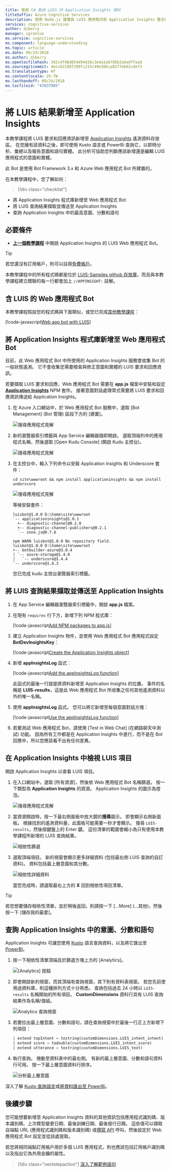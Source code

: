 ```yaml
---
title: 使用 C# 取自 LUIS 的 Application Insights 資料
titleSuffix: Azure Cognitive Services
description: 使用 Node.js 建置與 LUIS 應用程式和 Application Insights 整合的 Bot。
services: cognitive-services
author: diberry
manager: cgronlun
ms.service: cognitive-services
ms.component: language-understanding
ms.topic: article
ms.date: 09/24/2018
ms.author: diberry
ms.openlocfilehash: 342c4f98d854d94426c3e4a1eb79bb2a6adffaad
ms.sourcegitcommit: 4ecc62198f299fc215c49e38bca81f7eb62cdef3
ms.translationtype: HT
ms.contentlocale: zh-TW
ms.lasthandoff: 09/24/2018
ms.locfileid: "47037995"
---
```

# <a name="add-luis-results-to-application-insights"></a>將 LUIS 結果新增至 Application Insights
本教學課程將 LUIS 要求和回應資訊新增至 [Application Insights](https://azure.microsoft.com/services/application-insights/) 遙測資料存放區。 在您擁有該資料之後，即可使用 Kusto 語言或 PowerBi 查詢它，以即時分析、彙總以及報告意圖和語句實體。 此分析可協助您判斷應該新增還是編輯 LUIS 應用程式的意圖和實體。

此 Bot 是使用 Bot Framework 3.x 和 Azure Web 應用程式 Bot 所建置的。

在本教學課程中，您了解如何：

> [!div class="checklist"]
* 將 Application Insights 程式庫新增至 Web 應用程式 Bot
* 將 LUIS 查詢結果擷取並傳送至 Application Insights
* 查詢 Application Insights 中的最高意圖、分數和語句

## <a name="prerequisites"></a>必要條件

* **[上一個教學課程](luis-nodejs-tutorial-build-bot-framework-sample.md)** 中開啟 Application Insights 的 LUIS Web 應用程式 Bot。 

> [!Tip]
> 若您還沒有訂用帳戶，則可以註冊[免費帳戶](https://azure.microsoft.com/free/)。

本教學課程中的所有程式碼都是位於 [LUIS-Samples github 存放庫](https://github.com/Microsoft/LUIS-Samples/tree/master/documentation-samples/tutorial-web-app-bot-application-insights/nodejs)，而且與本教學課程建立關聯的每一行都會加上 `//APPINSIGHT:` 註解。 

## <a name="web-app-bot-with-luis"></a>含 LUIS 的 Web 應用程式 Bot
本教學課程假設您的程式碼與下面類似，或您已完成[其他教學課程](luis-nodejs-tutorial-build-bot-framework-sample.md)： 

   [!code-javascript[Web app bot with LUIS](~/samples-luis/documentation-samples/tutorial-web-app-bot/nodejs/app.js "Web app bot with LUIS")]

## <a name="add-application-insights-library-to-web-app-bot"></a>將 Application Insights 程式庫新增至 Web 應用程式 Bot
目前，此 Web 應用程式 Bot 中所使用的 Application Insights 服務會收集 Bot 的一般狀態遙測。 它不會收集您需要檢查與修正意圖和實體的 LUIS 要求和回應資訊。 

若要擷取 LUIS 要求和回應，Web 應用程式 Bot 需要在 **app.js** 檔案中安裝和設定 **[Application Insights](https://www.npmjs.com/package/applicationinsights)** NPM 套件。 接著意圖對話處理常式需要將 LUIS 要求和回應資訊傳送給 Application Insights。 

1. 在 Azure 入口網站中，於 Web 應用程式 Bot 服務中，選取 [Bot Management] \(Bot 管理\) 區段下方的 [建置]。 

    ![搜尋應用程式見解](./media/luis-tutorial-appinsights/build.png)

2. 新的瀏覽器索引標籤與 App Service 編輯器隨即開啟。 選取頂端列中的應用程式名稱，然後選取 [Open Kudu Console] \(開啟 Kudu 主控台\)。 

    ![搜尋應用程式見解](./media/luis-tutorial-appinsights/kudu-console.png)

3. 在主控台中，輸入下列命令以安裝 Application Insights 和 Underscore 套件：

    ```
    cd site\wwwroot && npm install applicationinsights && npm install underscore
    ```

    ![搜尋應用程式見解](./media/luis-tutorial-appinsights/npm-install.png)

    等候安裝套件：

    ```
    luisbot@1.0.0 D:\home\site\wwwroot
    `-- applicationinsights@1.0.1 
      +-- diagnostic-channel@0.2.0 
      +-- diagnostic-channel-publishers@0.2.1 
      `-- zone.js@0.7.6 
    
    npm WARN luisbot@1.0.0 No repository field.
    luisbot@1.0.0 D:\home\site\wwwroot
    +-- botbuilder-azure@3.0.4
    | `-- azure-storage@1.4.0
    |   `-- underscore@1.4.4 
    `-- underscore@1.8.3 
    ```

    您已完成 kudu 主控台瀏覽器索引標籤。

## <a name="capture-and-send-luis-query-results-to-application-insights"></a>將 LUIS 查詢結果擷取並傳送至 Application Insights
1. 在 App Service 編輯器瀏覽器索引標籤中，開啟 **app.js** 檔案。

2. 在現有 `requires` 行下方，新增下列 NPM 程式庫：

   [!code-javascript[Add NPM packages to app.js](~/samples-luis/documentation-samples/tutorial-web-app-bot-application-insights/nodejs/app.js?range=12-16 "Add NPM packages to app.js")]

3. 建立 Application Insights 物件，並使用 Web 應用程式 Bot 應用程式設定 **BotDevInsightsKey**： 

   [!code-javascript[Create the Application Insights object](~/samples-luis/documentation-samples/tutorial-web-app-bot-application-insights/nodejs/app.js?range=68-80 "Create the Application Insights object")]

4. 新增 **appInsightsLog** 函式：

   [!code-javascript[Add the appInsightsLog function](~/samples-luis/documentation-samples/tutorial-web-app-bot-application-insights/nodejs/app.js?range=82-109 "Add the appInsightsLog function")]

    此函式的最後一行就是將資料新增至 Application Insights 的位置。 事件的名稱是 **LUIS-results**，這是此 Web 應用程式 Bot 所收集之任何其他遙測資料以外的唯一名稱。 

5. 使用 **appInsightsLog** 函式。 您可以將它新增至每個意圖對話方塊：

   [!code-javascript[Use the appInsightsLog function](~/samples-luis/documentation-samples/tutorial-web-app-bot-application-insights/nodejs/app.js?range=117-118 "Use the appInsightsLog function")]

6. 若要測試 Web 應用程式 Bot，請使用 [Test in Web Chat] \(在網路聊天中測試\) 功能。 因為所有工作都是在 Application Insights 中進行，而不是在 Bot 回應中，所以您應該看不出有任何差異。

## <a name="view-luis-entries-in-application-insights"></a>在 Application Insights 中檢視 LUIS 項目
開啟 Application Insights 以查看 LUIS 項目。 

1. 在入口網站中，選取 [所有資源]，然後依 Web 應用程式 Bot 名稱篩選。 按一下類型為 **Application Insights** 的資源。 Application Insights 的圖示為燈泡。 

    ![搜尋應用程式見解](./media/luis-tutorial-appinsights/search-for-app-insights.png)



2. 當資源開啟時，按一下最右側面板中放大鏡的**搜尋**圖示。 即會顯示右側新面板。 根據找到的遙測資料量，此面板可能需要一秒才會顯示。 搜尋 `LUIS-results`，然後按鍵盤上的 Enter 鍵。 這份清單的範圍會縮小為只有使用本教學課程所新增的 LUIS 查詢結果。

    ![相依性篩選](./media/luis-tutorial-appinsights/app-insights-filter.png)

3. 選取頂端項目。 新的視窗會顯示更多詳細資料 (包括最右側 LUIS 查詢的自訂資料)。 資料包括最上層意圖和其分數。

    ![相依性詳細資料](./media/luis-tutorial-appinsights/app-insights-detail.png)

    當您完成時，請選取最右上方的 **X** 回到相依性項目清單。 


> [!Tip]
> 若您想要儲存相依性清單，並於稍後返回，則請按一下 [...More] \(...其他\)，然後按一下 [儲存我的最愛]。

## <a name="query-application-insights-for-intent-score-and-utterance"></a>查詢 Application Insights 中的意圖、分數和語句
Application Insights 可讓您使用 [Kusto](https://docs.microsoft.com/azure/application-insights/app-insights-analytics#query-data-in-analytics) 語言查詢資料，以及將它匯出至 [PowerBI](https://powerbi.microsoft.com)。 

1. 按一下相依性清單頂端且於篩選方塊上方的 [Analytics]。 

    ![[Analytics] 按鈕](./media/luis-tutorial-appinsights/analytics-button.png)

2. 即會開啟新的視窗，而其頂端有查詢視窗，其下則有資料表視窗。 若您先前使用過資料庫，則這種排列方式十分熟悉。 查詢包括過去 24 小時以 `LUIS-results` 名稱開始的所有項目。 **CustomDimensions** 資料行具有 LUIS 查詢結果作為名稱/值組。

    ![Analytics 查詢視窗](./media/luis-tutorial-appinsights/analytics-query-window.png)

3. 若要拉出最上層意圖、分數和語句，請在查詢視窗中於最後一行正上方新增下列項目：

    ```SQL
    | extend topIntent = tostring(customDimensions.LUIS_intent_intent)
    | extend score = todouble(customDimensions.LUIS_intent_score)
    | extend utterance = tostring(customDimensions.LUIS_text)
    ```

4. 執行查詢。 捲動至資料表中的最右側。 有新的最上層意圖、分數和語句資料行可用。 按一下最上層意圖資料行排序。

    ![分析最上層意圖](./media/luis-tutorial-appinsights/app-insights-top-intent.png)


深入了解 [Kusto 查詢語言](https://docs.microsoft.com/azure/log-analytics/query-language/get-started-queries)或[將資料匯出至 PowerBi](https://docs.microsoft.com/azure/application-insights/app-insights-export-power-bi)。 

## <a name="next-steps"></a>後續步驟

您可能想要新增至 Application Insights 資料的其他資訊包括應用程式識別碼、版本識別碼、上次模型變更日期、最後訓練日期、最後發行日期。 這些值可以擷取自端點 URL (應用程式識別碼和版本識別碼) 或[撰寫 API](https://westus.dev.cognitive.microsoft.com/docs/services/5890b47c39e2bb17b84a55ff/operations/5890b47c39e2bb052c5b9c3d) 呼叫，然後設定於 Web 應用程式 Bot 設定並從該處提取。  

若您將相同端點訂用帳戶用於多個 LUIS 應用程式，則也應該包括訂用帳戶識別碼以及指出它為共用金鑰的屬性。 

> [!div class="nextstepaction"]
> [深入了解範例語句](luis-how-to-add-example-utterances.md)
